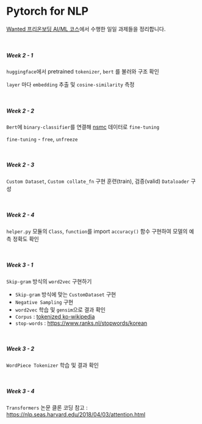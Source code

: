 # Pytorch for NLP

[Wanted 프리온보딩 AI/ML 코스](https://www.wanted.co.kr/events/pre_onboarding_course_9)에서 수행한 일일 과제들을 정리합니다.

</br>

##### Week 2 - 1
`huggingface`에서 pretrained `tokenizer`, `bert` 를 불러와 구조 확인

`layer` 마다 `embedding` 추출 및 `cosine-similarity` 측정   


</br>

##### Week 2 - 2
`Bert`에 `binary-classifier`를 연결해 [nsmc](https://github.com/e9t/nsmc) 데이터로 `fine-tuning`

`fine-tuning` - `free`, `unfreeze`

</br>

##### Week 2 - 3
`Custom Dataset`, `Custom collate_fn` 구현
훈련(train), 검증(valid) `Dataloader` 구성

</br>

##### Week 2 - 4
`helper.py` 모듈의 `Class`, `function`를 import
`accuracy()` 함수 구현하여 모델의 예측 정확도 확인

</br>

##### Week 3 - 1
`Skip-gram` 방식의 `word2vec` 구현하기
- `Skip-gram` 방식에 맞는 `CustomDataset` 구현
- `Negative Sampling` 구현
- `word2vec` 학습 및 `gensim`으로 결과 확인
- `Corpus` : [tokenized ko-wikipedia](https://ratsgo.github.io/embedding/downloaddata.html) 
- `stop-words` : https://www.ranks.nl/stopwords/korean

</br>

##### Week 3 - 2
`WordPiece Tokenizer` 학습 및 결과 확인

</br>

##### Week 3 - 4
`Transformers` 논문 클론 코딩
참고 : https://nlp.seas.harvard.edu/2018/04/03/attention.html














